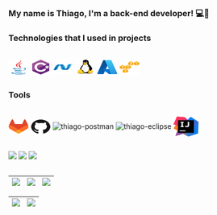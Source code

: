 ### My name is Thiago, I'm a back-end developer! 💻📱

 <h3>Technologies that I used in projects</h3>
<div style="display: inline_block"><br>
   <img align="center" alt="thiago-Java" height="30" width="40" src="https://github.com/devicons/devicon/blob/master/icons/java/java-original.svg">
   <img align="center" alt="thiago-Csharp" height="30" width="40" src="https://github.com/devicons/devicon/blob/master/icons/csharp/csharp-original.svg">
   <img align="center" alt="thiago-DotNet" height="30" width="40" src="https://github.com/devicons/devicon/blob/master/icons/dot-net/dot-net-original.svg">
   <img align="center" alt="thiago-Linux" height="30" width="40" src="https://github.com/devicons/devicon/blob/master/icons/linux/linux-original.svg">
   <img align="center" alt="thiago-Azure" height="30" width="40" src="https://github.com/devicons/devicon/blob/master/icons/azure/azure-original.svg">
   <img align="center" alt="thiago-AWS" height="30" width="40" src="https://github.com/devicons/devicon/blob/master/icons/amazonwebservices/amazonwebservices-original.svg">
 </div> 

  
## 
 <h3>Tools</h3>
<div style="display: inline_block"><br>
   <img align="center" alt="thiago-gitlab" height="30" width="40" src="https://github.com/devicons/devicon/blob/master/icons/gitlab/gitlab-original.svg">
   <img align="center" alt="thiago-github" height="30" width="40" src="https://github.com/devicons/devicon/blob/master/icons/github/github-original.svg">
   <img align="center" alt="thiago-postman" height="40" width="40" src="https://miro.medium.com/max/512/1*fVBL9mtLJmHIH6YpU7WvHQ.png">
   <img align="center" alt="thiago-eclipse" height="40" width="50" src="https://d1.awsstatic.com/sdks-and-tools/eclipse%20icon%201.3778a4cbe978d8dfd73c091706e26aa6c57c65aa.jpeg">
   <img align="center" alt="thiago-intellij" height="40" width="50" src="https://github.com/devicons/devicon/blob/master/icons/intellij/intellij-original.svg">
 </div> 


 ## 
   <div> 
  <a href="https://instagram.com/xthiagoteixeira" target="_blank"><img src="https://img.shields.io/badge/-Instagram-%23E4405F?style=for-the-badge&logo=instagram&logoColor=white" target="_blank"></a>
  <a href="https://www.linkedin.com/in/thiagosilvateixeira" target="_blank"><img src="https://img.shields.io/badge/-LinkedIn-%230077B5?style=for-the-badge&logo=linkedin&logoColor=white" target="_blank"></a> 
  <a href="https://twitter.com/xthiagoteixeira" target="_blank"><img src="https://img.shields.io/badge/Twitter-1DA1F2?style=for-the-badge&logo=twitter&logoColor=white" target="_blank"></a> 
</div>

 ## 
</div>

| ![](http://github-profile-summary-cards.vercel.app/api/cards/stats?username=xthiagoteixeira&theme=nord_dark) | ![](http://github-profile-summary-cards.vercel.app/api/cards/repos-per-language?username=xthiagoteixeira&hide=Html&theme=nord_dark) | ![](http://github-profile-summary-cards.vercel.app/api/cards/most-commit-language?username=xthiagoteixeira&theme=nord_dark) |
| :-: | :-: | :-: |

| ![](http://github-profile-summary-cards.vercel.app/api/cards/profile-details?username=xthiagoteixeira&theme=nord_dark) | ![](https://github-readme-streak-stats.herokuapp.com/?user=arthurspk&hide_border=true&date_format=M%20j%5B%2C%20Y%5D&background=2D3742&stroke=2D3742&ring=6bbbca&fire=6bbbca&currStreakNum=fff&sideNums=6bbbca&currStreakLabel=6bbbca&sideLabels=fff&dates=fff) |
| :-: | :-: |
